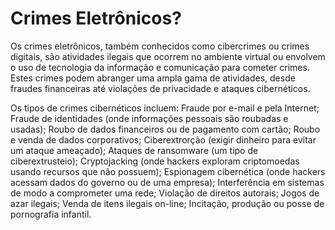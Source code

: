 # Crimes Eletrônicos? 

  Os crimes eletrônicos, também conhecidos como cibercrimes ou crimes digitais, são atividades ilegais que ocorrem no ambiente virtual ou envolvem o uso de tecnologia da informação e comunicação para cometer crimes. Estes crimes podem abranger uma ampla gama de atividades, desde fraudes financeiras até violações de privacidade e ataques cibernéticos.
  
Os tipos de crimes cibernéticos incluem:
  Fraude por e-mail e pela Internet;
  Fraude de identidades (onde informações pessoais são roubadas e usadas);
  Roubo de dados financeiros ou de pagamento com cartão;
  Roubo e venda de dados corporativos;
  Ciberextrorção (exigir dinheiro para evitar um ataque ameaçado);
  Ataques de ransomware (um tipo de ciberextrusteio);
  Cryptojacking (onde hackers exploram criptomoedas usando recursos que não possuem);
  Espionagem cibernética (onde hackers acessam dados do governo ou de uma empresa);
  Interferência em sistemas de modo a comprometer uma rede;
  Violação de direitos autorais;
  Jogos de azar ilegais;
  Venda de itens ilegais on-line;
  Incitação, produção ou posse de pornografia infantil.
